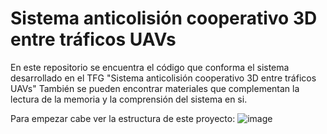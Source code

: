 # Sistema anticolisión cooperativo 3D entre tráficos UAVs

En este repositorio se encuentra el código que conforma el sistema desarrollado en el TFG "Sistema anticolisión cooperativo 3D entre tráficos UAVs"
También se pueden encontrar materiales que complementan la lectura de la memoria y la comprensión del sistema en si.

Para empezar cabe ver la estructura de este proyecto:
![image](https://github.com/Hector8AeroInge/TFG_Hector_Andres_Garcia_Felix/assets/114103584/ac75500c-033d-4ac3-9c37-6690ef14d1c4)

